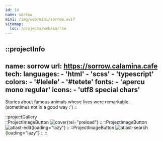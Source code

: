 ```yaml
---
id: 14
name: sorrow
mini: /img/web/mini/sorrow.avif
sitemap:
  loc: /projects/web/sorrow
---
```


::projectInfo
---
name: sorrow
url: https://sorrow.calamina.cafe
tech:
    languages:
      - 'html'
      - 'scss'
      - 'typescript'
    colors:
      - '#lelele'
      - '#tetete'
    fonts:
      - 'apercu mono regular'
    icons:
      - 'utf8 special chars'
---
Stories about famous animals whose lives were remarkable.\
(sometimes not in a good way :')
::

::projectGallery  
  ::ProjectImageButton
    ![cover](/img/web/sorrow.avif){rel="preload"}
  ::
  ::ProjectImageButton
    ![atlast-edit](/img/web/sorrow/sorrow-alt.avif){loading="lazy"}
  ::
  ::ProjectImageButton
    ![atlast-search](/img/web/sorrow/sorrow-menu.avif){loading="lazy"}
  :: 
::

<!-- ::projectFeatures
:: -->